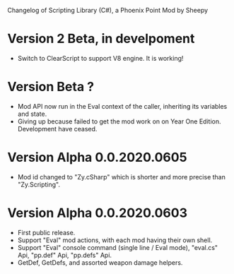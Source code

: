 Changelog of Scripting Library (C#), a Phoenix Point Mod by Sheepy

# Version 2 Beta, in develpoment

* Switch to ClearScript to support V8 engine.  It is working!

# Version Beta ?

* Mod API now run in the Eval context of the caller, inheriting its variables and state.
* Giving up because failed to get the mod work on on Year One Edition. Development have ceased.

# Version Alpha 0.0.2020.0605

* Mod id changed to "Zy.cSharp" which is shorter and more precise than "Zy.Scripting".

# Version Alpha 0.0.2020.0603

* First public release.
* Support "Eval" mod actions, with each mod having their own shell.
* Support "Eval" console command (single line / Eval mode), "eval.cs" Api, "pp.def" Api, "pp.defs" Api.
* GetDef, GetDefs, and assorted weapon damage helpers.